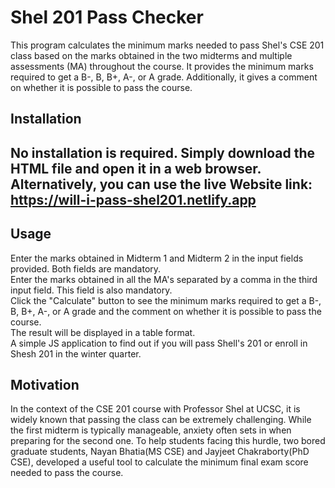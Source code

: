 # Shel 201 Pass Checker

This program calculates the minimum marks needed to pass Shel's CSE 201 class based on the marks obtained in the two midterms and multiple assessments (MA) throughout the course. It provides the minimum marks required to get a B-, B, B+, A-, or A grade. Additionally, it gives a comment on whether it is possible to pass the course.  

## Installation

## No installation is required. Simply download the HTML file and open it in a web browser. Alternatively, you can use the live Website link: https://will-i-pass-shel201.netlify.app  

## Usage

Enter the marks obtained in Midterm 1 and Midterm 2 in the input fields provided. Both fields are mandatory.  
Enter the marks obtained in all the MA's separated by a comma in the third input field. This field is also mandatory.  
Click the "Calculate" button to see the minimum marks required to get a B-, B, B+, A-, or A grade and the comment on whether it is possible to pass the course.  
The result will be displayed in a table format.  
A simple JS application to find out if you will pass Shell's 201 or enroll in Shesh 201 in the winter quarter.  

## Motivation
In the context of the CSE 201 course with Professor Shel at UCSC, it is widely known that passing the class can be extremely challenging. While the first midterm is typically manageable, anxiety often sets in when preparing for the second one. To help students facing this hurdle, two bored graduate students, Nayan Bhatia(MS CSE) and Jayjeet Chakraborty(PhD CSE), developed a useful tool to calculate the minimum final exam score needed to pass the course.


